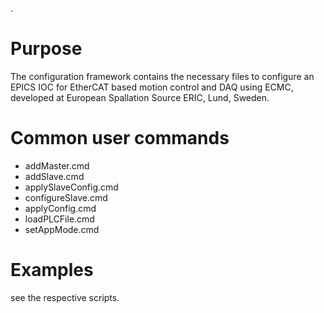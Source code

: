 .
# Purpose

The configuration framework contains the necessary files to configure an EPICS IOC for EtherCAT based motion control and DAQ using ECMC, developed at European Spallation Source ERIC, Lund, Sweden.

# Common user commands

*  addMaster.cmd
*  addSlave.cmd
*  applySlaveConfig.cmd
*  configureSlave.cmd
*  applyConfig.cmd
*  loadPLCFile.cmd
*  setAppMode.cmd

# Examples

see the respective scripts.
